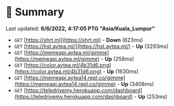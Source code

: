 # 📖 Summary
Last updated: **6/6/2022, 4:17:05 PTG "Asia/Kuala_Lumpur"**

- `GET` [https://shrt.ml](https://shrt.ml) - **Down** (623ms)
- `GET` [https://hst.aytea.ml/](https://hst.aytea.ml/) - **Up** (3293ms)
- `GET` [https://memeapi.aytea.ml/gimme](https://memeapi.aytea.ml/gimme) - **Up** (258ms)
- `GET` [https://color.aytea.ml/4b31d6.png](https://color.aytea.ml/4b31d6.png) - **Up** (1630ms)
- `GET` [https://memeapi.aytea14.repl.co/gimme](https://memeapi.aytea14.repl.co/gimme) - **Up** (3408ms)
- `GET` [https://teledrivemy.herokuapp.com/dashboard](https://teledrivemy.herokuapp.com/dashboard) - **Up** (253ms)

